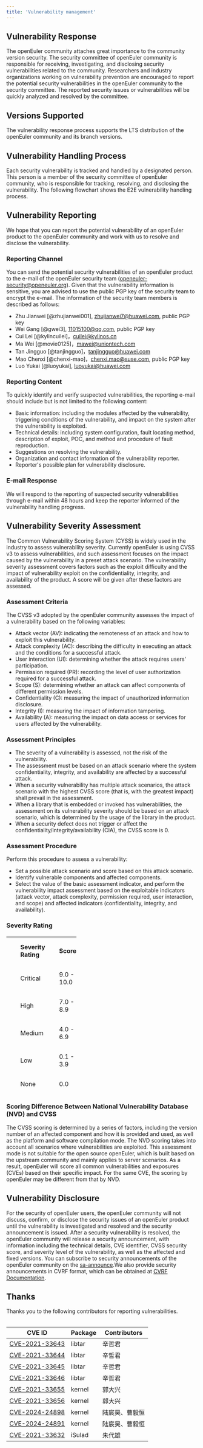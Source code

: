 ```yaml
---
title: 'Vulnerability management'
---
```


<script setup lang="ts">
import { computed, watch, ref } from 'vue';
import { withBase } from 'vitepress';

import { useCommon } from '@/stores/common';

import BannerLevel2 from '@/components/BannerLevel2.vue'

import banner from '@/assets/banner/banner-security.png';
import illustration from '@/assets/illustrations/support/vulnerability-reporting.png';

const commonStore = useCommon();
const isDark = computed(() => {
  return commonStore.theme === 'dark' ? true : false;
});
</script>

<ClientOnly>
  <BannerLevel2
    :background-image="banner"
    background-text="SUPPORT"
    title="Vulnerability Management"
    :illustration="illustration"
/>
</ClientOnly>

<div class='markdown'>

## Vulnerability Response

The openEuler community attaches great importance to the community version security. The security committee of openEuler community is responsible for receiving, investigating, and disclosing security vulnerabilities related to the community. Researchers and industry organizations working on vulnerability prevention are encouraged to report the potential security vulnerabilities in the openEuler community to the security committee. The reported security issues or vulnerabilities will be quickly analyzed and resolved by the committee.

## Versions Supported

The vulnerability response process supports the LTS distribution of the openEuler community and its branch versions.

## Vulnerability Handling Process

Each security vulnerability is tracked and handled by a designated person. This person is a member of the security committee of openEuler community, who is responsible for tracking, resolving, and disclosing the vulnerability. The following flowchart shows the E2E vulnerability handling process.


<template v-if="!isDark">
  <img class="pc" src="@/assets/category/support/vulnerability-management/procedure_light_en.png" />
  <img class="mobile" src="@/assets/category/support/vulnerability-management/procedure_light_en_mobile.png" />
</template>

<template v-else>
  <img class="pc" src="@/assets/category/support/vulnerability-management/procedure_dark_en.png" />

  <img class="mobile" src="@/assets/category/support/vulnerability-management/procedure_dark_en_mobile.png" />
</template>

## Vulnerability Reporting

We hope that you can report the potential vulnerability of an openEuler product to the openEuler community and work with us to resolve and disclose the vulnerability.

### Reporting Channel

You can send the potential security vulnerabilities of an openEuler product to the e-mail of the openEuler security team (<openeuler-security@openeuler.org>). Given that the vulnerability information is sensitive, you are advised to use the <a :href="withBase('/vulnerability-reporting/public_key_openeuler_security.asc')" download="public_key_openeuler_security.asc">public PGP key</a> of the security team to encrypt the e-mail.
The information of the security team members is described as follows:

- Zhu Jianwei [@zhujianwei001], <zhujianwei7@huawei.com>, <a :href="withBase('/vulnerability-reporting/public_key_zhujianwei.asc')" download="public_key_zhujianwei.asc">public PGP key</a>
- Wei Gang [@gwei3], <11015100@qq.com>, <a :href="withBase('/vulnerability-reporting/public_key_weigang.asc')" download="public_key_weigang.asc">public PGP key</a>
- Cui Lei [@kylincuilei]，<cuilei@kylinos.cn>
- Ma Wei [@movie0125]，<mawei@uniontech.com>
- Tan Jingguo [@tanjingguo]，<tanjingguo@huawei.com>
- Mao Chenxi [@chenxi-mao]，<chenxi.mao@suse.com>, <a :href="withBase('/vulnerability-reporting/public_key_maochenxi.asc')" download="public_key_maochenxi.asc">public PGP key</a>
- Luo Yukai [@luoyukai], <luoyukai@huawei.com>

### Reporting Content

To quickly identify and verify suspected vulnerabilities, the reporting e-mail should include but is not limited to the following content:

- Basic information: including the modules affected by the vulnerability, triggering conditions of the vulnerability, and impact on the system after the vulnerability is exploited.
- Technical details: including system configuration, fault locating method, description of exploit, POC, and method and procedure of fault reproduction.
- Suggestions on resolving the vulnerability.
- Organization and contact information of the vulnerability reporter.
- Reporter's possible plan for vulnerability disclosure.

### E-mail Response

We will respond to the reporting of suspected security vulnerabilities through e-mail within 48 hours and keep the reporter informed of the vulnerability handling progress.

## Vulnerability Severity Assessment

The Common Vulnerability Scoring System (CYSS) is widely used in the industry to assess vulnerability severity. Currently openEuler is using CVSS v3 to assess vulnerabilities, and such assessment focuses on the impact caused by the vulnerability in a preset attack scenario. The vulnerability severity assessment covers factors such as the exploit difficulty and the impact of vulnerability exploit on the confidentiality, integrity, and availability of the product. A score will be given after these factors are assessed.

### Assessment Criteria

The CVSS v3 adopted by the openEuler community assesses the impact of a vulnerability based on the following variables:

- Attack vector (AV): indicating the remoteness of an attack and how to exploit this vulnerability.
- Attack complexity (AC): describing the difficulty in executing an attack and the conditions for a successful attack.
- User interaction (UI): determining whether the attack requires users' participation.
- Permission required (PR): recording the level of user authorization required for a successful attack.
- Scope (S): determining whether an attack can affect components of different permission levels.
- Confidentiality (C): measuring the impact of unauthorized information disclosure.
- Integrity (I): measuring the impact of information tampering.
- Availability (A): measuring the impact on data access or services for users affected by the vulnerability.

### Assessment Principles

- The severity of a vulnerability is assessed, not the risk of the vulnerability.
- The assessment must be based on an attack scenario where the system confidentiality, integrity, and availability are affected by a successful attack.
- When a security vulnerability has multiple attack scenarios, the attack scenario with the highest CVSS score (that is, with the greatest impact) shall prevail in the assessment.
- When a library that is embedded or invoked has vulnerabilities, the assessment on its vulnerability severity should be based on an attack scenario, which is determined by the usage of the library in the product.
- When a security defect does not trigger or affect the confidentiality/integrity/availability (CIA), the CVSS score is 0.

### Assessment Procedure

Perform this procedure to assess a vulnerability:

- Set a possible attack scenario and score based on this attack scenario.
- Identify vulnerable components and affected components.
- Select the value of the basic assessment indicator, and perform the vulnerability impact assessment based on the exploitable indicators (attack vector, attack complexity, permission required, user interaction, and scope) and affected indicators (confidentiality, integrity, and availability).

### Severity Rating

<table board="2" class="table table-bordered table-striped">     
      <thead>
          <tr>
              <th align="left" style="width:40px">Severity Rating</th>
              <th align="left" style="width:40px">Score</th>
          </tr>
          <tr>
              <td align="left">Critical</td>
              <td>9.0 - 10.0</td>
          </tr>
          <tr>
              <td align="left">High</td>
              <td>7.0 - 8.9</td>
          </tr>
           <tr>
              <td align="left">Medium</td>
              <td>4.0 - 6.9</td>
          </tr>
          <tr>
              <td align="left">Low</td>
              <td>0.1 - 3.9</td>
          </tr>
          <tr>
              <td align="left">None</td>
              <td>0.0</td>              
          </tr>          
      </thead>      
  </table>

### Scoring Difference Between National Vulnerability Database (NVD) and CVSS

The CVSS scoring is determined by a series of factors, including the version number of an affected component and how it is provided and used, as well as the platform and software compilation mode. The NVD scoring takes into account all scenarios where vulnerabilities are exploited. This assessment mode is not suitable for the open source openEuler, which is built based on the upstream community and mainly applies to server scenarios. As a result, openEuler will score all common vulnerabilities and exposures (CVEs) based on their specific impact. For the same CVE, the scoring by openEuler may be different from that by NVD.

## Vulnerability Disclosure

For the security of openEuler users, the openEuler community will not discuss, confirm, or disclose the security issues of an openEuler product until the vulnerability is investigated and resolved and the security announcement is issued. After a security vulnerability is resolved, the openEuler community will release a security announcement, with information including the technical details, CVE identifier, CVSS security score, and severity level of the vulnerability, as well as the affected and fixed versions. You can subscribe to security announcements of the openEuler community on the <a href="https://mailweb.openeuler.org/postorius/lists/sa-announce.openeuler.org/" download>sa-announce</a>.We also provide security announcements in CVRF format, which can be obtained at [CVRF Documentation](https://repo.openeuler.org/security/data/cvrf/).

## Thanks

Thanks you to the following contributors for reporting vulnerabilities.
<br><br/>

| CVE ID                                                                                                    | Package | Contributors |
| ----------------------------------------------------------------------------------------------------------- | ------ | ------ |
| [CVE-2021-33643](https://www.openeuler.org/zh/security/cve/detail/?cveId=CVE-2021-33643&packageName=libtar) | libtar | 辛哲君 |
| [CVE-2021-33644](https://www.openeuler.org/zh/security/cve/detail/?cveId=CVE-2021-33644&packageName=libtar) | libtar | 辛哲君 |
| [CVE-2021-33645](https://www.openeuler.org/zh/security/cve/detail/?cveId=CVE-2021-33645&packageName=libtar) | libtar | 辛哲君 |
| [CVE-2021-33646](https://www.openeuler.org/zh/security/cve/detail/?cveId=CVE-2021-33646&packageName=libtar) | libtar | 辛哲君 |
| [CVE-2021-33655](https://www.openeuler.org/zh/security/cve/detail/?cveId=CVE-2021-33655&packageName=kernel) | kernel | 郭大兴 |
| [CVE-2021-33656](https://www.openeuler.org/zh/security/cve/detail/?cveId=CVE-2021-33656&packageName=kernel) | kernel | 郭大兴 |
| [CVE-2024-24898](https://www.openeuler.org/zh/security/cve/detail/?cveId=CVE-2024-24898&packageName=kernel) | kernel | 陆宸昊、曹毅恒 |
| [CVE-2024-24891](https://www.openeuler.org/zh/security/cve/detail/?cveId=CVE-2024-24891&packageName=kernel) | kernel | 陆宸昊、曹毅恒 |
| [CVE-2021-33632](https://www.openeuler.org/zh/security/cve/detail/?cveId=CVE-2021-33632&packageName=iSulad) | iSulad | 朱代雄 |

</div>

<style lang="scss">
.table-striped{
    margin-top: 20px;
   td,
    th{
        padding: 16px 0 16px 37px;
    }
}
.pc{
    margin: 20px 0;
    width:100%;
    @media screen and (max-width: 768px) {
        display: none;
    }
}
.mobile{
    display:none;
    @media screen and (max-width: 768px) {
        display: block;
    }
}
</style>

